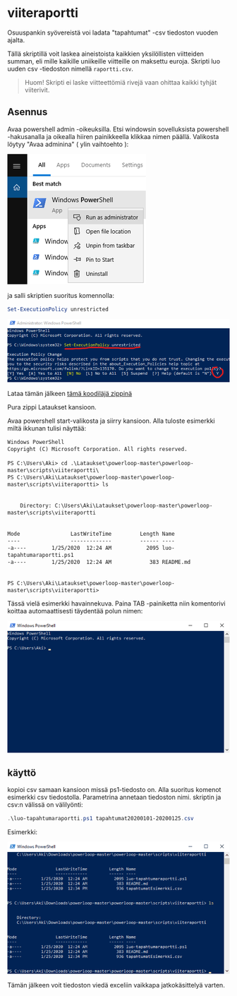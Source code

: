 # viiteraportti

Osuuspankin syövereistä voi ladata "tapahtumat" -csv tiedoston vuoden ajalta.

Tällä skriptillä voit laskea aineistoista kaikkien yksilöllisten viitteiden summan, eli mille kaikille uniikeille
viitteille on maksettu euroja. Skripti luo uuden csv -tiedoston nimellä `raportti.csv`.

> Huom! Skripti ei laske viitteettömiä rivejä vaan ohittaa kaikki tyhjät viiterivit.

## Asennus

Avaa powershell admin -oikeuksilla. Etsi windowsin sovelluksista powershell -hakusanalla ja oikealla hiiren painikkeella klikkaa nimen päällä. Valikosta löytyy "Avaa adminina" ( ylin vaihtoehto ):

![Open admin powershell](img/run_as_admin.png "Powershell admin")

ja salli skriptien suoritus komennolla:

```powershell
Set-ExecutionPolicy unrestricted
```

![Set execution policy](img/exec_policy.png "Execution policy")

Lataa tämän jälkeen [tämä koodiläjä zippinä](https://github.com/AkiHelkio/powerloop/archive/master.zip)

Pura zippi Lataukset kansioon.

Avaa powershell start-valikosta ja siirry kansioon. Alla tuloste esimerkki miltä ikkunan tulisi näyttää:

```
Windows PowerShell
Copyright (C) Microsoft Corporation. All rights reserved.

PS C:\Users\Aki> cd .\Lataukset\powerloop-master\powerloop-master\scripts\viiteraportti\
PS C:\Users\Aki\Lataukset\powerloop-master\powerloop-master\scripts\viiteraportti> ls


    Directory: C:\Users\Aki\Lataukset\powerloop-master\powerloop-master\scripts\viiteraportti


Mode                LastWriteTime         Length Name
----                -------------         ------ ----
-a----        1/25/2020  12:24 AM           2095 luo-tapahtumaraportti.ps1
-a----        1/25/2020  12:24 AM            383 README.md


PS C:\Users\Aki\Lataukset\powerloop-master\powerloop-master\scripts\viiteraportti>
```

Tässä vielä esimerkki havainnekuva. Paina TAB -painiketta niin komentorivi koittaa automaattisesti täydentää polun nimen:

![cd example](img/example_folder_change.gif "Change to working directory")


## käyttö

kopioi csv samaan kansioon missä ps1-tiedosto on. Alla suoritus komenot esimerkki csv tiedostolla. Parametrina annetaan tiedoston nimi. skriptin ja csv:n välissä on välilyönti:

```powershell
.\luo-tapahtumaraportti.ps1 tapahtumat20200101-20200125.csv
```
Esimerkki:

![exec example](img/example_report.gif "Run the report from tapahtumat file")

Tämän jälkeen voit tiedoston viedä exceliin vaikkapa jatkokäsittelyä varten.
